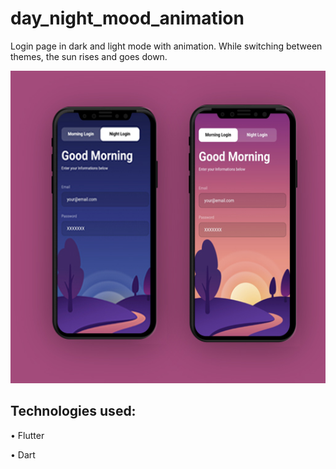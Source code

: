 # day_night_mood_animation

Login page in dark and light mode with animation. While switching between themes, the sun rises and goes down.

<img src="https://github.com/aniribe/day_night_mood_animation/blob/main/assets/images/screenshot.jpg" height=500px>

## Technologies used:

• Flutter

• Dart

